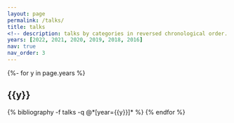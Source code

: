 ```yaml
---
layout: page
permalink: /talks/
title: talks
<!-- description: talks by categories in reversed chronological order. generated by jekyll-scholar. -->
years: [2022, 2021, 2020, 2019, 2018, 2016]
nav: true
nav_order: 3
---
```

<!-- _pages/talks.md -->
<div class="publications">

{%- for y in page.years %}
  <h2 class="year">{{y}}</h2>
  {% bibliography -f talks -q @*[year={{y}}]* %}
{% endfor %}

</div>
